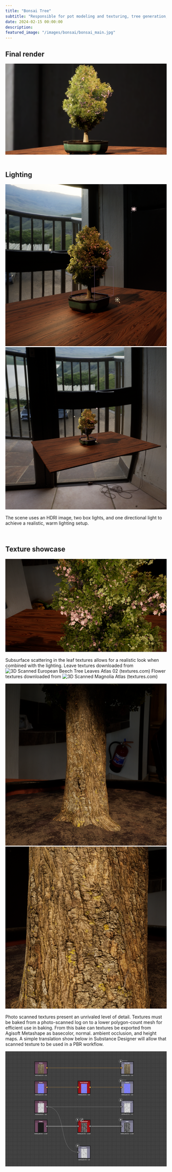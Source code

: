 ```yaml
---
title: "Bonsai Tree"
subtitle: "Responsible for pot modeling and texturing, tree generation, photogrammetry scan processing, tree texturing, and rendering"
date: 2024-02-15 00:00:00
description: 
featured_image: "/images/bonsai/bonsai_main.jpg"
---
```


## Final render

<div class="gallery" data-columns="1">
	<img src="/images/bonsai/bonsai_final_render.png">
</div>



<br/>

## Lighting

<div class="gallery" data-columns="2">
	<img src="/images/bonsai/bonsai_lighting_1.png">
    <img src="/images/bonsai/bonsai_lighting_2.png">
</div>

The scene uses an HDRI image, two box lights, and one directional light to achieve a realistic, warm lighting setup.



<br/>

## Texture showcase

<div class="gallery" data-columns="1">
	<img src="/images/bonsai/bonsai_texture_1.png">
</div>

Subsurface scattering in the leaf textures allows for a realistic look when combined with the lighting.
Leave textures downloaded from ![3D Scanned European Beech Tree Leaves Atlas 02 (textures.com)](https://www.textures.com/download/3DAtlas0364/136884)
Flower textures downloaded from ![​3D Scanned Magnolia Atlas (textures.com)](https://www.textures.com/download/3DAtlas0033/133343)

<div class="gallery" data-columns="2">
	<img src="/images/bonsai/bonsai_texture_2.png">
    <img src="/images/bonsai/bonsai_texture_3.png">
</div>

Photo scanned textures present an unrivaled level of detail. Textures must be baked from a photo-scanned log on to a lower polygon-count mesh for efficient use in baking. From this bake can textures be exported from Agisoft Metashape as basecolor, normal. ambient occlusion, and height maps. A simple translation show below in Substance Designer will allow that scanned texture to be used in a PBR workflow. 

<div class="gallery" data-columns="1">
	<img src="/images/bonsai/bonsai_texture_4.png">
</div>